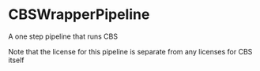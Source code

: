 # CBSWrapperPipeline
A one step pipeline that runs CBS

Note that the license for this pipeline is separate from any licenses for CBS itself
